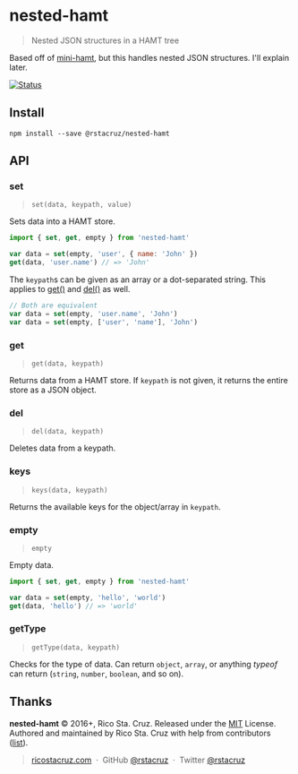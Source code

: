 # nested-hamt

> Nested JSON structures in a HAMT tree

Based off of [mini-hamt], but this handles nested JSON structures. I'll explain later.

[![Status](https://travis-ci.org/rstacruz/nested-hamt.svg?branch=master)](https://travis-ci.org/rstacruz/nested-hamt "See test builds")

[mini-hamt]: https://www.npmjs.com/package/mini-hamt

## Install

```
npm install --save @rstacruz/nested-hamt
```

## API

### set

> `set(data, keypath, value)`

Sets data into a HAMT store.

```js
import { set, get, empty } from 'nested-hamt'

var data = set(empty, 'user', { name: 'John' })
get(data, 'user.name') // => 'John'
```

The `keypath`s can be given as an array or a dot-separated string. This applies to [get()](#get) and [del()](#del) as well.

```js
// Both are equivalent
var data = set(empty, 'user.name', 'John')
var data = set(empty, ['user', 'name'], 'John')
```

### get

> `get(data, keypath)`

Returns data from a HAMT store. If `keypath` is not given, it returns the entire store as a JSON object.

### del

> `del(data, keypath)`

Deletes data from a keypath.

### keys

> `keys(data, keypath)`

Returns the available keys for the object/array in `keypath`.

### empty

> `empty`

Empty data.

```js
import { set, get, empty } from 'nested-hamt'

var data = set(empty, 'hello', 'world')
get(data, 'hello') // => 'world'
```

### getType

> `getType(data, keypath)`

Checks for the type of data. Can return `object`, `array`, or anything *typeof* can return (`string`, `number`, `boolean`, and so on).

## Thanks

**nested-hamt** © 2016+, Rico Sta. Cruz. Released under the [MIT] License.<br>
Authored and maintained by Rico Sta. Cruz with help from contributors ([list][contributors]).

> [ricostacruz.com](http://ricostacruz.com) &nbsp;&middot;&nbsp;
> GitHub [@rstacruz](https://github.com/rstacruz) &nbsp;&middot;&nbsp;
> Twitter [@rstacruz](https://twitter.com/rstacruz)

[MIT]: http://mit-license.org/
[contributors]: http://github.com/rstacruz/nested-hamt/contributors
